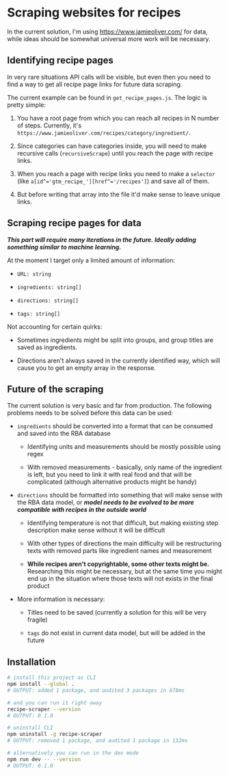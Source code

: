 
# Scraping websites for recipes

In the current solution, I'm using https://www.jamieoliver.com/ for data, while ideas should be somewhat universal more work will be necessary.

## Identifying recipe pages

In very rare situations API calls will be visible, but even then you need to find a way to get all recipe page links for future data scraping.

The current example can be found in `get_recipe_pages.js`. The logic is pretty simple:

1. You have a root page from which you can reach all recipes in N number of steps. Currently, it's `https://www.jamieoliver.com/recipes/category/ingredient/`.

2. Since categories can have categories inside, you will need to make recursive calls (`recursiveScrape`) until you reach the page with recipe links.

3. When you reach a page with recipe links you need to make a `selector` (like `a[id^='gtm_recipe_'][href^='/recipes']`) and save all of them.

4. But before writing that array into the file it'd make sense to leave unique links.

## Scraping recipe pages for data

***This part will require many iterations in the future. Ideally adding something similar to machine learning.***

At the moment I target only a limited amount of information:

- `URL: string`

- `ingredients: string[]`

- `directions: string[]`

- `tags: string[]`

Not accounting for certain quirks:

- Sometimes ingredients might be split into groups, and group titles are saved as ingredients.

- Directions aren't always saved in the currently identified way, which will cause you to get an empty array in the response.

## Future of the scraping

The current solution is very basic and far from production. The following problems needs to be solved before this data can be used:

- `ingredients` should be converted into a format that can be consumed and saved into the RBA database
    
    - Identifying units and measurements should be mostly possible using regex

    - With removed measurements - basically, only name of the ingredient is left, but you need to link it with real food and that will be complicated (although alternative products might be handy)

- `directions` should be formatted into something that will make sense with the RBA data model, or ***model needs to be evolved to be more compatible with recipes in the outside world***
    
    - Identifying temperature is not that difficult, but making existing step description make sense without it will be difficult

    - With other types of directions the main difficulty will be restructuring texts with removed parts like ingredient names and measurement

    - **While recipes aren't copyrightable, some other texts might be.** Researching this might be necessary, but at the same time you might end up in the situation where those texts will not exists in the final product

- More information is necessary:

    - Titles need to be saved (currently a solution for this will be very fragile)

    - `tags` do not exist in current data model, but will be added in the future

## Installation

```sh
# install this project as CLI
npm install --global .
# OUTPUT: added 1 package, and audited 3 packages in 678ms

# and you can run it right away
recipe-scraper --version
# OUTPUT: 0.1.0

# uninstall CLI
npm uninstall -g recipe-scraper
# OUTPUT: removed 1 package, and audited 1 package in 132ms

# alternatively you can run in the dev mode
npm run dev -- --version
# OUTPUT: 0.1.0
```
